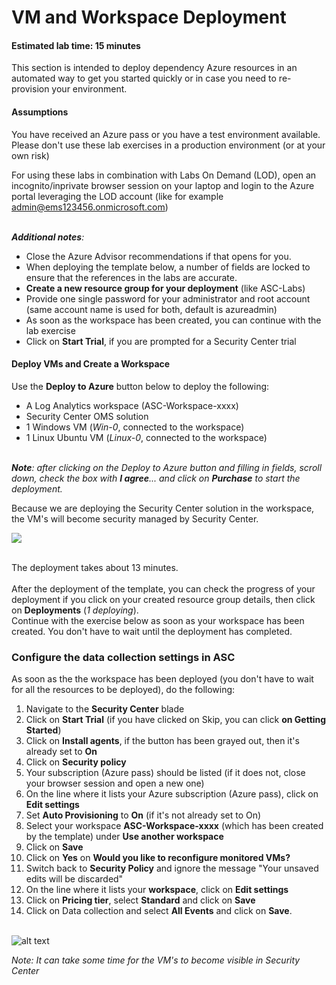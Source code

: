 ﻿# VM and Workspace Deployment
#### Estimated lab time: 15 minutes
This section is intended to deploy dependency Azure resources in an automated way to get you started quickly or in case you need to re-provision your environment.

#### Assumptions
You have received an Azure pass or you have a test environment available. Please don't use these lab exercises in a production environment (or at your own risk) <br>

For using these labs in combination with Labs On Demand (LOD), open an incognito/inprivate browser session on your laptop and login to the Azure portal leveraging the LOD account (like for example admin@ems123456.onmicrosoft.com)<br><br>

***Additional notes**:*
- Close the Azure Advisor recommendations if that opens for you.
- When deploying the template below, a number of fields are locked to ensure that the references in the labs are accurate.<br>
- **Create a new resource group for your deployment** (like ASC-Labs)
- Provide one single password for your administrator and root account (same account name is used for both, default is azureadmin)
- As soon as the workspace has been created, you can continue with the lab exercise
- Click on **Start Trial**, if you are prompted for a Security Center trial

#### Deploy VMs and Create a Workspace
Use the **Deploy to Azure** button below to deploy the following:
- A Log Analytics workspace (ASC-Workspace-xxxx)
- Security Center OMS solution
- 1 Windows VM (*Win-0*, connected to the workspace)
- 1 Linux Ubuntu VM (*Linux-0*, connected to the workspace) <br><br>

***Note**: after clicking on the Deploy to Azure button and filling in fields, scroll down, check the box with **I agree**... and click on **Purchase** to start the deployment.*

Because we are deploying the Security Center solution in the workspace, the VM's will become security managed by Security Center.

<a href="https://portal.azure.com/#create/Microsoft.Template/uri/https%3A%2F%2Fraw.githubusercontent.com%2Ftianderturpijn%2FAzure-Security-Center%2Fmaster%2FLabs%2F01%2520-%2520VM%2520and%2520Workspace%2520Deployment%2FFiles%2FdeployAscManagedVmsWithLA.json" target="_blank">
    <img src="http://azuredeploy.net/deploybutton.png"/>
</a>
<br><br>

The deployment takes about 13 minutes.<br><br>
After the deployment of the template, you can check the progress of your deployment if you click on your created resource group details, then click on **Deployments** (*1 deploying*). <br>
Continue with the exercise below as soon as your workspace has been created. You don't have to wait until the deployment has completed.

### Configure the data collection settings in ASC
As soon as the the workspace has been deployed (you don't have to wait for all the resources to be deployed), do the following:
1. Navigate to the **Security Center** blade
2. Click on **Start Trial** (if you have clicked on Skip, you can click **on Getting Started**)
3. Click on **Install agents**, if the button has been grayed out, then it's already set to **On**
4. Click on **Security policy**
5. Your subscription (Azure pass) should be listed (if it does not, close your browser session and open a new one)
6. On the line where it lists your Azure subscription (Azure pass), click on **Edit settings**
7. Set **Auto Provisioning** to **On** (if it's not already set to On)
8. Select your workspace **ASC-Workspace-xxxx** (which has been created by the template) under **Use another workspace**
9. Click on **Save**
9. Click on **Yes** on **Would you like to reconfigure monitored VMs?**
10. Switch back to **Security Policy** and ignore the message "Your unsaved edits will be discarded"
11. On the line where it lists your **workspace**, click on **Edit settings**
12. Click on **Pricing tier**, select **Standard** and click on **Save**
13. Click on Data collection and select **All Events** and click on **Save**. <br><br>

![alt text](https://raw.githubusercontent.com/tianderturpijn/Azure-Security-Center/master/Labs/01%20-%20VM%20and%20Workspace%20Deployment/Screenshots/datacollection_settings.png
)<br>


*Note: It can take some time for the VM's to become visible in Security Center*



